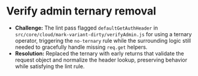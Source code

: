 # Verify admin ternary removal

* **Challenge:** The lint pass flagged `defaultGetAuthHeader` in `src/core/cloud/mark-variant-dirty/verifyAdmin.js` for using a ternary operator, triggering the `no-ternary` rule while the surrounding logic still needed to gracefully handle missing `req.get` helpers.
* **Resolution:** Replaced the ternary with early returns that validate the request object and normalize the header lookup, preserving behavior while satisfying the lint rule.
